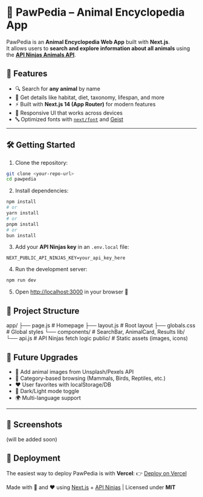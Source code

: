 
# 🐾 PawPedia – Animal Encyclopedia App

PawPedia is an **Animal Encyclopedia Web App** built with **Next.js**.  
It allows users to **search and explore information about all animals** using the **[API Ninjas Animals API](https://api-ninjas.com/api/animals)**.  


## 🚀 Features
- 🔍 Search for **any animal** by name  
- 📖 Get details like habitat, diet, taxonomy, lifespan, and more  
- ⚡ Built with **Next.js 14 (App Router)** for modern features  
- 📱 Responsive UI that works across devices  
- 🔤 Optimized fonts with [`next/font`](https://nextjs.org/docs/app/building-your-application/optimizing/fonts) and [Geist](https://vercel.com/font)  

---

## 🛠 Getting Started

1. Clone the repository:
```bash
git clone <your-repo-url>
cd pawpedia
````

2. Install dependencies:

```bash
npm install
# or
yarn install
# or
pnpm install
# or
bun install
```

3. Add your **API Ninjas key** in an `.env.local` file:

```
NEXT_PUBLIC_API_NINJAS_KEY=your_api_key_here
```

4. Run the development server:

```bash
npm run dev
```

5. Open [http://localhost:3000](http://localhost:3000) in your browser 🚀


## 📁 Project Structure

app/
 ├── page.js          # Homepage
 ├── layout.js        # Root layout
 ├── globals.css      # Global styles
 └── components/      # SearchBar, AnimalCard, Results
lib/
 └── api.js           # API Ninjas fetch logic
public/               # Static assets (images, icons)


## 🎯 Future Upgrades

* 📸 Add animal images from Unsplash/Pexels API
* 📂 Category-based browsing (Mammals, Birds, Reptiles, etc.)
* ❤️ User favorites with localStorage/DB
* 🌙 Dark/Light mode toggle
* 🌍 Multi-language support

---

## 📸 Screenshots

(will be added soon)


## 🚀 Deployment

The easiest way to deploy PawPedia is with **Vercel**:
👉 [Deploy on Vercel](https://vercel.com/new)


Made with 🐾 and ❤️ using [Next.js](https://nextjs.org) + [API Ninjas](https://api-ninjas.com/api/animals) | Licensed under **MIT**